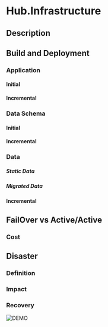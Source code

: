 # Hub.Infrastructure

## Description

## Build and Deployment
### Application
#### Initial
#### Incremental
### Data Schema
#### Initial
#### Incremental
### Data
##### Static Data
##### Migrated Data
#### Incremental

## FailOver vs Active/Active
### Cost

## Disaster 
### Definition
### Impact
### Recovery


![DEMO](http://www.plantuml.com/plantuml/proxy?cache=no&src=https://raw.github.com/Kf-GaryNewport/Hub.Infrastructure/master/puml/WopiBalanced.puml)